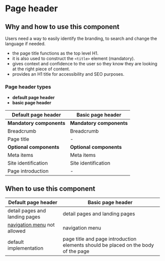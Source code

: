 # Page header

## Why and how to use this component

Users need a way to easily identify the branding, to search and change the
language if needed.

* the page title functions as the top level H1.
* it is also used to construct the `<title>` element (mandatory).
* gives context and confidence to the user so they know they are looking at the
  right piece of content.
* provides an H1 title for accessibility and SEO purposes.

### Page header types

* **default page header**
* **basic page header**

| Default page header      | Basic page header        |
| ------------------------ | ------------------------ |
| **Mandatory components** | **Mandatory components** |
| Breadcrumb               | Breadcrumb               |
| Page title               | -                        |
| **Optional components**  | **Optional components**  |
| Meta items               | Meta items               |
| Site identification      | Site identification      |
| Page introduction        | -                        |

## When to use this component

| Default page header                                 | Basic page header                                                                  |
| --------------------------------------------------- | ---------------------------------------------------------------------------------- |
| detail pages and landing pages                      | detail pages and landing pages                                                     |
| [navigation menu](ecl-navigation-menus) not allowed | navigation menu                                                                    |
| default implementation                              | page title and page introduction elements should be placed on the body of the page |
